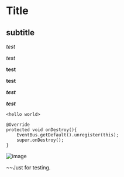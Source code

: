 # Title

## subtitle

*test*

_test_

**test**

__test__

***test***

___test___

`<hello world>`

```
@Override
protected void onDestroy(){
    EventBus.getDefault().unregister(this);
    super.onDestroy();
}
```
![image](https://github.com/shiep18/EIS2020/blob/master/markdowncheatsheet.JPG?raw=true)

~~Just for testing.
